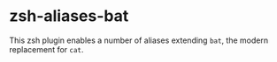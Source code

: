 # zsh-aliases-bat

This zsh plugin enables a number of aliases extending `bat`, the modern replacement for `cat`.

